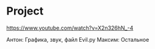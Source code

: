 # Project
https://www.youtube.com/watch?v=X2n326hN_-4

Антон: Графика, звук, файл Evil.py
Максим: Остальное
